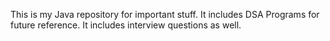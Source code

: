 This is my Java repository for important stuff.
It includes DSA Programs for future reference.
It includes interview questions as well.